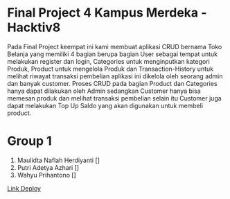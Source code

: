 # Final Project 4 Kampus Merdeka - Hacktiv8 
Pada Final Project keempat ini kami membuat aplikasi CRUD bernama Toko Belanja yang memiliki 4 bagian berupa bagian User sebagai tempat untuk melakukan register dan login, Categories untuk menginputkan kategori Produk, Product untuk mengelola Produk dan Transaction-History untuk melihat riwayat transaksi pembelian aplikasi ini dikelola oleh seorang admin dan banyak customer. Proses CRUD pada bagian Product dan Categories hanya dapat dilakukan oleh Admin sedangkan Customer hanya bisa memesan produk dan melihat transaksi pembelian selain itu Customer juga dapat melakukan Top Up Saldo yang akan digunakan untuk membeli product.

# Group 1
  1. Maulidta Naflah Herdiyanti []
  2. Putri Adetya Azhari []
  3. Wahyu Prihantono []
  
  
[Link Deploy](fp-tokobelanja-production.up.railway.app)
